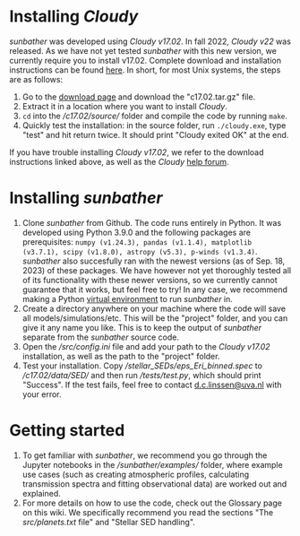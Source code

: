 # Installing _Cloudy_

_sunbather_ was developed using _Cloudy v17.02_. In fall 2022, _Cloudy v22_ was released. As we have not yet tested _sunbather_ with this new version, we currently require you to install v17.02. Complete download and installation instructions can be found [here](https://trac.nublado.org/wiki/StepByStep). In short, for most Unix systems, the steps are as follows:

1. Go to the [download page](https://data.nublado.org/cloudy_releases/c17/old/) and  download the "c17.02.tar.gz" file.
2. Extract it in a location where you want to install _Cloudy_.
3. `cd` into the _/c17.02/source/_ folder and compile the code by running `make`.
4. Quickly test the installation: in the source folder, run `./cloudy.exe`, type "test" and hit return twice. It should print "Cloudy exited OK" at the end.

If you have trouble installing _Cloudy v17.02_, we refer to the download instructions linked above, as well as the _Cloudy_ [help forum](https://cloudyastrophysics.groups.io/g/Main/topics).

# Installing _sunbather_

1. Clone _sunbather_ from Github. The code runs entirely in Python. It was developed using Python 3.9.0 and the following packages are prerequisites: `numpy (v1.24.3), pandas (v1.1.4), matplotlib (v3.7.1), scipy (v1.8.0), astropy (v5.3), p-winds (v1.3.4)`. _sunbather_ also succesfully ran with the newest versions (as of Sep. 18, 2023) of these packages. We have however not yet thoroughly tested all of its functionality with these newer versions, so we currently cannot guarantee that it works, but feel free to try! In any case, we recommend making a Python [virtual environment](https://realpython.com/python-virtual-environments-a-primer/) to run _sunbather_ in.
2. Create a directory anywhere on your machine where the code will save all models/simulations/etc. This will be the "project" folder, and you can give it any name you like. This is to keep the output of _sunbather_ separate from the _sunbather_ source code.
3. Open the _/src/config.ini_ file and add your path to the _Cloudy v17.02_ installation, as well as the path to the "project" folder.
4. Test your installation. Copy _/stellar_SEDs/eps_Eri_binned.spec_ to _/c17.02/data/SED/_ and then run _/tests/test.py_, which should print "Success". If the test fails, feel free to contact d.c.linssen@uva.nl with your error.

# Getting started

1. To get familiar with _sunbather_, we recommend you go through the Jupyter notebooks in the _/sunbather/examples/_ folder, where example use cases (such as creating atmospheric profiles, calculating transmission spectra and fitting observational data) are worked out and explained. 
2. For more details on how to use the code, check out the Glossary page on this wiki. We specifically recommend you read the sections "The _src/planets.txt_ file" and "Stellar SED handling". 